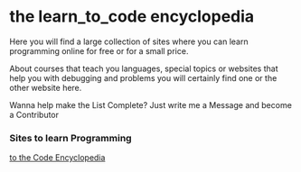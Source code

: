 # the learn_to_code encyclopedia
Here you will find a large collection of sites where you can learn programming online for free or for a small price.

About courses that teach you languages, special topics or websites that help you with debugging and problems you will certainly find one or the other website here.

Wanna help make the List Complete?
Just write me a Message and become a Contributor


### Sites to learn Programming
[to the Code Encyclopedia](https://github.com/fj-gruenewald/learn_to_code/blob/main/Encyclopedia/Code%20Encyclopedia.txt)